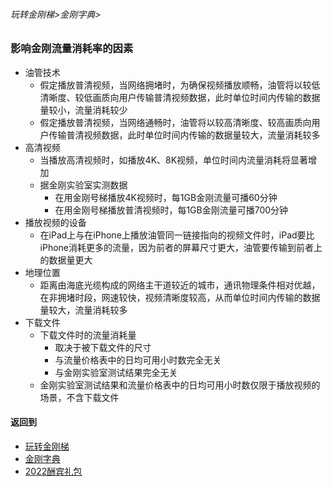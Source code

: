 ###### 玩转金刚梯>金刚字典>
### 影响金刚流量消耗率的因素

- 油管技术
  - 假定播放普清视频，当网络拥堵时，为确保视频播放顺畅，油管将以较低清晰度、较低画质向用户传输普清视频数据，此时单位时间内传输的数据量较小，流量消耗较少
  - 假定播放普清视频，当网络通畅时，油管将以较高清晰度、较高画质向用户传输普清视频数据，此时单位时间内传输的数据量较大，流量消耗较多
- 高清视频
  - 当播放高清视频时，如播放4K、8K视频，单位时间内流量消耗将显著增加
  - 据金刚实验室实测数据
    - 在用金刚号梯播放4K视频时，每1GB金刚流量可播60分钟
    - 在用金刚号梯播放普清视频时，每1GB金刚流量可播700分钟
- 播放视频的设备
  - 在iPad上与在iPhone上播放油管同一链接指向的视频文件时，iPad要比iPhone消耗更多的流量，因为前者的屏幕尺寸更大，油管要传输到前者上的数据量更大
- 地理位置
  - 距离由海底光缆构成的网络主干道较近的城市，通讯物理条件相对优越，在非拥堵时段，网速较快，视频清晰度较高，从而单位时间内传输的数据量较大，流量消耗较多
- 下载文件
  - 下载文件时的流量消耗量
    - 取决于被下载文件的尺寸
    - 与流量价格表中的日均可用小时数完全无关
    - 与金刚实验室测试结果完全无关
  - 金刚实验室测试结果和流量价格表中的日均可用小时数仅限于播放视频的场景，不含下载文件
      

#### 返回到
- [玩转金刚梯](https://github.com/a2zitpro/web/blob/master/LadderFree/A.md)
- [金刚字典](https://github.com/a2zitpro/web/blob/master/LadderFree/kkDictionary/KKDictionary.md)
- [2022酬宾礼包](https://github.com/a2zitpro/web/blob/master/LadderFree/kkDictionary/Price/2022-1Forkkapp.md)

